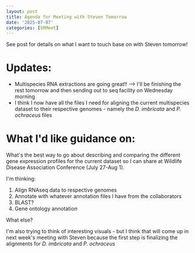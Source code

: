 ```yaml
---
layout: post
title: Agenda for Meeting with Steven Tomorrow
date: '2025-07-07'
categories: [SRMeet]
---
```

See post for details on what I want to touch base on with Steven tomorrow!

# Updates:   
- Multispecies RNA extractions are going great!! --> I'll be finishing the rest tomorrow and then sending out to seq facility on Wednesday morning
- I think I now have all the files I need for aligning the current multispecies dataset to their respective genomes - namely the _D. imbricata_ and _P. ochraceus_ files   

# What I'd like guidance on:

What's the best way to go about describing and comparing the different gene expression profiles for the current dataset so I can share at Wildlife Disease Association Conference (July 27-Aug 1).   

I'm thinking:    
1. Align RNAseq data to respective genomes
2. Annotate with whatever annotation files I have from the collaborators   
3. BLAST?
4. Gene ontology annotation

What else?   

I'm also trying to think of interesting visuals - but I think that will come up in next week's meeting with Steven because the first step is finalizing the alignments for _D. imbricata_ and _P. ochraceus_ 
